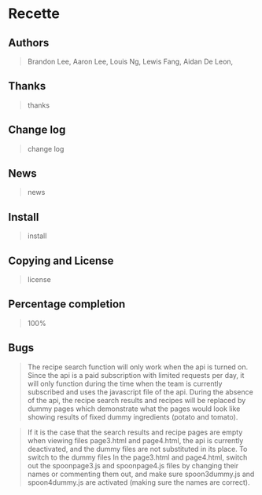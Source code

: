 # Recette

## Authors
> Brandon Lee, 
> Aaron Lee, 
> Louis Ng,
> Lewis Fang,
> Aidan De Leon, 

## Thanks
> thanks

## Change log
> change log

## News
> news

## Install 
> install

## Copying and License
> license

## Percentage completion
> 100%

## Bugs
> The recipe search function will only work when the api is turned on. Since the api is a paid subscription with limited requests per day, it will only function during the time when the team is currently subscribed and uses the javascript file of the api. During the absence of the api, the recipe search results and recipes will be replaced by dummy pages which demonstrate what the pages would look like showing results of fixed dummy ingredients (potato and tomato).

> If it is the case that the search results and recipe pages are empty when viewing files page3.html and page4.html, the api is currently deactivated, and the dummy files are not substituted in its place. To switch to the dummy files In the page3.html and page4.html, switch out the spoonpage3.js and spoonpage4.js files by changing their names or commenting them out, and make sure spoon3dummy.js and spoon4dummy.js are activated (making sure the names are correct). 

